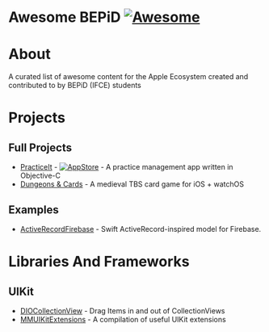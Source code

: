 # Awesome BEPiD [![Awesome](https://cdn.rawgit.com/sindresorhus/awesome/d7305f38d29fed78fa85652e3a63e154dd8e8829/media/badge.svg)](https://github.com/sindresorhus/awesome)

# About
A curated list of awesome content for the Apple Ecosystem created and contributed to by BEPiD (IFCE) students


# Projects

## Full Projects
* [PracticeIt](https://github.com/matheusmcardoso/PracticeIt) - [![AppStore](https://img.shields.io/badge/App%20Store-published-green.svg)](https://itunes.apple.com/us/app/practiceit/id1118984457?mt=8) - A practice management app written in Objective-C
* [Dungeons & Cards](https://github.com/hananim-studios/DungeonsAndCards-game) - A medieval TBS card game for iOS + watchOS


## Examples
* [ActiveRecordFirebase](https://github.com/VictorAlisson10/ActiveRecordFirebase) - Swift ActiveRecord-inspired model for Firebase.


# Libraries And Frameworks

## UIKit
* [DIOCollectionView](https://github.com/matheusmcardoso/DIOCollectionView) - Drag Items in and out of CollectionViews
* [MMUIKitExtensions](https://github.com/matheusmcardoso/MMUIKitExtensions) - A compilation of useful UIKit extensions
